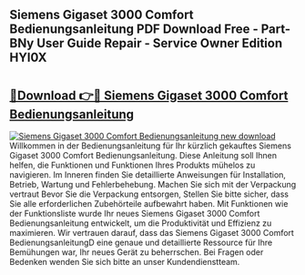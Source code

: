 ## Siemens Gigaset 3000 Comfort Bedienungsanleitung PDF Download Free - Part-BNy User Guide Repair - Service Owner Edition HYl0X

# <h2><a href="http://df3gkg.blite.top/?on=Siemens+Gigaset+3000+Comfort+Bedienungsanleitung">🔗Download 👉🔴 Siemens Gigaset 3000 Comfort Bedienungsanleitung</a></h2>

[![Siemens Gigaset 3000 Comfort Bedienungsanleitung new download](https://i.imgur.com/lujVjoI.png)](http://df3gkg.blite.top/?on=Siemens+Gigaset+3000+Comfort+Bedienungsanleitung)
Willkommen in der Bedienungsanleitung für Ihr kürzlich gekauftes Siemens Gigaset 3000 Comfort Bedienungsanleitung. Diese Anleitung soll Ihnen helfen, die Funktionen und Funktionen Ihres Produkts mühelos zu navigieren. Im Inneren finden Sie detaillierte Anweisungen für Installation, Betrieb, Wartung und Fehlerbehebung. Machen Sie sich mit der Verpackung vertraut Bevor Sie die Verpackung entsorgen, Stellen Sie bitte sicher, dass Sie alle erforderlichen Zubehörteile aufbewahrt haben. Mit Funktionen wie der Funktionsliste wurde Ihr neues Siemens Gigaset 3000 Comfort Bedienungsanleitung entwickelt, um die Produktivität und Effizienz zu maximieren. Wir vertrauen darauf, dass das Siemens Gigaset 3000 Comfort BedienungsanleitungD eine genaue und detaillierte Ressource für Ihre Bemühungen war, Ihr neues Gerät zu beherrschen. Bei Fragen oder Bedenken wenden Sie sich bitte an unser Kundendienstteam.
